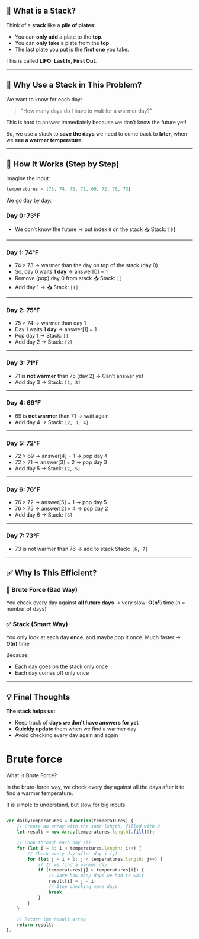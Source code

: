 ## 🥞 What is a Stack?

Think of a **stack** like a **pile of plates**:

* You can **only add** a plate to the **top**.
* You can **only take** a plate from the **top**.
* The last plate you put is the **first one** you take.

This is called **LIFO**: **Last In, First Out**.

---

## 👀 Why Use a Stack in This Problem?

We want to know for each day:

> "How many days do I have to wait for a warmer day?"

This is hard to answer immediately because we don’t know the future yet!

So, we use a stack to **save the days** we need to come back to **later**, when we **see a warmer temperature**.

---

## 🧠 How It Works (Step by Step)

Imagine the input:

```js
temperatures = [73, 74, 75, 71, 69, 72, 76, 73]
```

We go day by day:

### Day 0: 73°F

* We don’t know the future → put index `0` on the stack
  📥 Stack: `[0]`

---

### Day 1: 74°F

* 74 > 73 → warmer than the day on top of the stack (day 0)
* So, day 0 waits **1 day** → answer[0] = 1
* Remove (pop) day 0 from stack
  📥 Stack: `[]`
* Add day 1 → 📥 Stack: `[1]`

---

### Day 2: 75°F

* 75 > 74 → warmer than day 1
* Day 1 waits **1 day** → answer[1] = 1
* Pop day 1 → Stack: `[]`
* Add day 2 → Stack: `[2]`

---

### Day 3: 71°F

* 71 is **not warmer** than 75 (day 2) → Can’t answer yet
* Add day 3 → Stack: `[2, 3]`

---

### Day 4: 69°F

* 69 is **not warmer** than 71 → wait again
* Add day 4 → Stack: `[2, 3, 4]`

---

### Day 5: 72°F

* 72 > 69 → answer[4] = 1 → pop day 4
* 72 > 71 → answer[3] = 2 → pop day 3
* Add day 5 → Stack: `[2, 5]`

---

### Day 6: 76°F

* 76 > 72 → answer[5] = 1 → pop day 5
* 76 > 75 → answer[2] = 4 → pop day 2
* Add day 6 → Stack: `[6]`

---

### Day 7: 73°F

* 73 is not warmer than 76 → add to stack
  Stack: `[6, 7]`

---

## ✅ Why Is This Efficient?

### 🔁 Brute Force (Bad Way)

You check every day against **all future days** → very slow:
**O(n²)** time (n = number of days)

### ✅ Stack (Smart Way)

You only look at each day **once**, and maybe pop it once.
Much faster → **O(n)** time

Because:

* Each day goes on the stack only once
* Each day comes off only once

---

## 💡 Final Thoughts

**The stack helps us:**

* Keep track of **days we don’t have answers for yet**
* **Quickly update** them when we find a warmer day
* Avoid checking every day again and again

# Brute force

What is Brute Force?

In the brute-force way, we check every day against all the days after it to find a warmer temperature.

It is simple to understand, but slow for big inputs.

```javascript

var dailyTemperatures = function(temperatures) {
    // Create an array with the same length, filled with 0
    let result = new Array(temperatures.length).fill(0);

    // Loop through each day (i)
    for (let i = 0; i < temperatures.length; i++) {
        // Check every day after day i (j)
        for (let j = i + 1; j < temperatures.length; j++) {
            // If we find a warmer day
            if (temperatures[j] > temperatures[i]) {
                // Save how many days we had to wait
                result[i] = j - i;
                // Stop checking more days
                break;
            }
        }
    }

    // Return the result array
    return result;
};

```